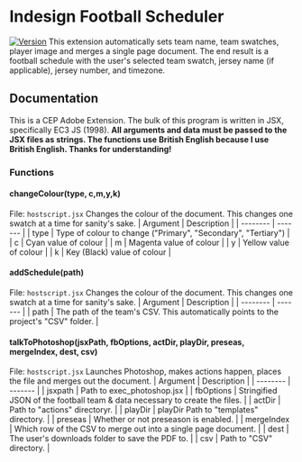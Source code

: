 # Indesign Football Scheduler
[![Version](https://img.shields.io/badge/version-v1.0.0-blue.svg)](https://github.com/DannyLiehr/MailShark-FootballScheduler)
This extension automatically sets team name, team swatches, player image and merges a single page document. The end result is a football schedule with the user's selected team swatch, jersey name (if applicable), jersey number, and timezone.

## Documentation
This is a CEP Adobe Extension. The bulk of this program is written in JSX, specifically EC3 JS (1998). **All arguments and data must be passed to the JSX files as strings. The functions use British English because I use British English. Thanks for understanding!**

### Functions 
#### changeColour(type, c,m,y,k)
File: `hostscript.jsx`
Changes the colour of the document. This changes one swatch at a time for sanity's sake.
| Argument | Description |
| -------- | ------- |
| type  | Type of colour to change ("Primary", "Secondary", "Tertiary")   |
| c | Cyan value of colour     |
| m    | Magenta value of colour    |
| y | Yellow value of colour     |
| k    | Key (Black) value of colour    |
#### addSchedule(path)
File: `hostscript.jsx`
Changes the colour of the document. This changes one swatch at a time for sanity's sake.
| Argument | Description |
| -------- | ------- |
| path  | The path of the team's CSV. This automatically points to the project's "CSV" folder. |
#### talkToPhotoshop(jsxPath, fbOptions, actDir, playDir, preseas, mergeIndex, dest, csv)
File: `hostscript.jsx`
Launches Photoshop, makes actions happen, places the file and merges out the document.
| Argument | Description |
| -------- | ------- |
| jsxpath  | Path to exec_photoshop.jsx |
| fbOptions  | Stringified JSON of the football team & data necessary to create the files. |
| actDir  | Path to "actions" directoryr. |
| playDir  | playDir Path to "templates" directory. |
| preseas  | Whether or not preseason is enabled. |
| mergeIndex  | Which row of the CSV to merge out into a single page document. |
| dest  | The user's downloads folder to save the PDF to. |
| csv  | Path to "CSV" directory. |